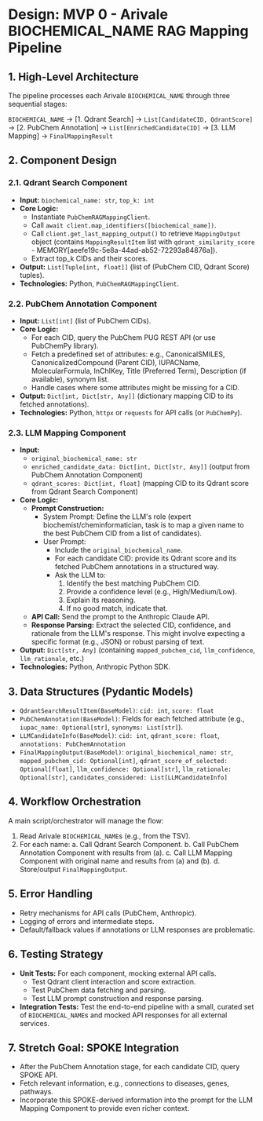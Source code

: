 # Design: MVP 0 - Arivale BIOCHEMICAL_NAME RAG Mapping Pipeline

## 1. High-Level Architecture

The pipeline processes each Arivale `BIOCHEMICAL_NAME` through three sequential stages:

`BIOCHEMICAL_NAME` -> [1. Qdrant Search] -> `List[CandidateCID, QdrantScore]` -> [2. PubChem Annotation] -> `List[EnrichedCandidateCID]` -> [3. LLM Mapping] -> `FinalMappingResult`

## 2. Component Design

### 2.1. Qdrant Search Component
*   **Input:** `biochemical_name: str`, `top_k: int`
*   **Core Logic:**
    *   Instantiate `PubChemRAGMappingClient`.
    *   Call `await client.map_identifiers([biochemical_name])`.
    *   Call `client.get_last_mapping_output()` to retrieve `MappingOutput` object (contains `MappingResultItem` list with `qdrant_similarity_score` - MEMORY[aeefe19c-5e8a-44ad-ab52-72293a84876a]).
    *   Extract top_k CIDs and their scores.
*   **Output:** `List[Tuple[int, float]]` (list of (PubChem CID, Qdrant Score) tuples).
*   **Technologies:** Python, `PubChemRAGMappingClient`.

### 2.2. PubChem Annotation Component
*   **Input:** `List[int]` (list of PubChem CIDs).
*   **Core Logic:**
    *   For each CID, query the PubChem PUG REST API (or use PubChemPy library).
    *   Fetch a predefined set of attributes: e.g., CanonicalSMILES, CanonicalizedCompound (Parent CID), IUPACName, MolecularFormula, InChIKey, Title (Preferred Term), Description (if available), synonym list.
    *   Handle cases where some attributes might be missing for a CID.
*   **Output:** `Dict[int, Dict[str, Any]]` (dictionary mapping CID to its fetched annotations).
*   **Technologies:** Python, `httpx` or `requests` for API calls (or `PubChemPy`).

### 2.3. LLM Mapping Component
*   **Input:**
    *   `original_biochemical_name: str`
    *   `enriched_candidate_data: Dict[int, Dict[str, Any]]` (output from PubChem Annotation Component)
    *   `qdrant_scores: Dict[int, float]` (mapping CID to its Qdrant score from Qdrant Search Component)
*   **Core Logic:**
    *   **Prompt Construction:**
        *   System Prompt: Define the LLM's role (expert biochemist/cheminformatician, task is to map a given name to the best PubChem CID from a list of candidates).
        *   User Prompt:
            *   Include the `original_biochemical_name`.
            *   For each candidate CID: provide its Qdrant score and its fetched PubChem annotations in a structured way.
            *   Ask the LLM to:
                1.  Identify the best matching PubChem CID.
                2.  Provide a confidence level (e.g., High/Medium/Low).
                3.  Explain its reasoning.
                4.  If no good match, indicate that.
    *   **API Call:** Send the prompt to the Anthropic Claude API.
    *   **Response Parsing:** Extract the selected CID, confidence, and rationale from the LLM's response. This might involve expecting a specific format (e.g., JSON) or robust parsing of text.
*   **Output:** `Dict[str, Any]` (containing `mapped_pubchem_cid`, `llm_confidence`, `llm_rationale`, etc.)
*   **Technologies:** Python, Anthropic Python SDK.

## 3. Data Structures (Pydantic Models)

*   `QdrantSearchResultItem(BaseModel)`: `cid: int`, `score: float`
*   `PubChemAnnotation(BaseModel)`: Fields for each fetched attribute (e.g., `iupac_name: Optional[str]`, `synonyms: List[str]`).
*   `LLMCandidateInfo(BaseModel)`: `cid: int`, `qdrant_score: float`, `annotations: PubChemAnnotation`
*   `FinalMappingOutput(BaseModel)`: `original_biochemical_name: str`, `mapped_pubchem_cid: Optional[int]`, `qdrant_score_of_selected: Optional[float]`, `llm_confidence: Optional[str]`, `llm_rationale: Optional[str]`, `candidates_considered: List[LLMCandidateInfo]`

## 4. Workflow Orchestration

A main script/orchestrator will manage the flow:
1.  Read Arivale `BIOCHEMICAL_NAME`s (e.g., from the TSV).
2.  For each name:
    a.  Call Qdrant Search Component.
    b.  Call PubChem Annotation Component with results from (a).
    c.  Call LLM Mapping Component with original name and results from (a) and (b).
    d.  Store/output `FinalMappingOutput`.

## 5. Error Handling

*   Retry mechanisms for API calls (PubChem, Anthropic).
*   Logging of errors and intermediate steps.
*   Default/fallback values if annotations or LLM responses are problematic.

## 6. Testing Strategy

*   **Unit Tests:** For each component, mocking external API calls.
    *   Test Qdrant client interaction and score extraction.
    *   Test PubChem data fetching and parsing.
    *   Test LLM prompt construction and response parsing.
*   **Integration Tests:** Test the end-to-end pipeline with a small, curated set of `BIOCHEMICAL_NAME`s and mocked API responses for all external services.

## 7. Stretch Goal: SPOKE Integration

*   After the PubChem Annotation stage, for each candidate CID, query SPOKE API.
*   Fetch relevant information, e.g., connections to diseases, genes, pathways.
*   Incorporate this SPOKE-derived information into the prompt for the LLM Mapping Component to provide even richer context.
